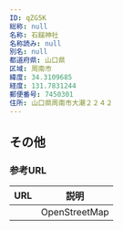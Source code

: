 ```yaml
---
ID: qZG5K
総称: null
名称: 石鎚神社
名称読み: null
別名: null
都道府県: 山口県
区域: 周南市
緯度: 34.3109685
経度: 131.7831244
郵便番号: 7450301
住所: 山口県周南市大潮２２４２
---
```


## その他

### 参考URL

| URL | 説明          |
| --- | ------------- |
|     | OpenStreetMap |
